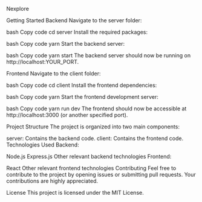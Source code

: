 Nexplore 


Getting Started
Backend
Navigate to the server folder:

bash
Copy code
cd server
Install the required packages:

bash
Copy code
yarn
Start the backend server:

bash
Copy code
yarn start
The backend server should now be running on http://localhost:YOUR_PORT.

Frontend
Navigate to the client folder:

bash
Copy code
cd client
Install the frontend dependencies:

bash
Copy code
yarn
Start the frontend development server:

bash
Copy code
yarn run dev
The frontend should now be accessible at http://localhost:3000 (or another specified port).

Project Structure
The project is organized into two main components:

server: Contains the backend code.
client: Contains the frontend code.
Technologies Used
Backend:

Node.js
Express.js
Other relevant backend technologies
Frontend:

React
Other relevant frontend technologies
Contributing
Feel free to contribute to the project by opening issues or submitting pull requests. Your contributions are highly appreciated.

License
This project is licensed under the MIT License.

